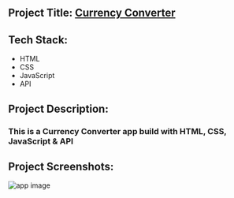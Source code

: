 ## Project Title: [Currency Converter](https://currencyconverter-appjs.netlify.app)

## Tech Stack:
- HTML
- CSS
- JavaScript
- API

## Project Description:
### This is a Currency Converter app build with HTML, CSS, JavaScript & API

## Project Screenshots:
![app image](https://i.ibb.co/rpkC26R/currency-converter.png)

